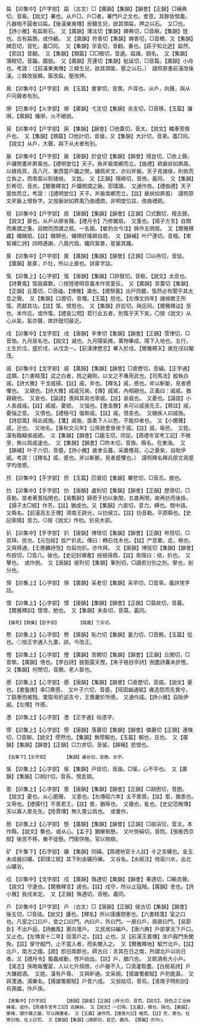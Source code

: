 <!-- { "loadSidebar": true } -->
扁	【卯集中】【户字部】	扁	〔古文〕□【廣韻】【集韻】【韻會】【正韻】□補典切，音匾。【說文】署也。从戶□。戶□者，署門戶之文也。會意。其餘皆借義。凡器物不圓者曰扁。【後漢東夷傳】辰韓生兒，欲其頭扁，押之以石。　又□也。【詩小雅】有扁斯石。　又【廣韻】薄泫切【集韻】婢典切，□音辮。【集韻】姓也。古有扁鵲。或作鶣。　又【廣韻】符善切【集韻】婢善切，□音楩。又【集韻】婢忍切，音牝。義□同。　又【集韻】孚袁切，音翻。番也。【莊子知北遊】扁然。【郭註】音翻。　又【集韻】【類篇】□□眠切，音邊。扁諸，劒名。　又【集韻】蒲眠切，音蹁。圜貌。　又【廣韻】芳連切【集韻】紕延切，□音篇。【廣韻】小舟也。考證：〔【前漢東夷傳】三韓生兒，欲其頭匾，壓之以石。〕　謹照原書前漢改後漢。三韓改辰韓。匾改扁。壓改押。 

扄	【卯集中】【户字部】	扄	【玉篇】書掌切，音賞。戶耳也。从戶，向聲，與从戶冋聲者有別。

熪	【巳集中】【火字部】	熪	【廣韻】弋支切【集韻】余支切，□音移。【玉篇】燫熪。【廣韻】燫熪，火不絕貌。

戻	【卯集中】【户字部】	戻	【集韻】【韻會】□他蓋切，音太。【說文】輺車旁推戶也。　又【集韻】【類篇】□他計切，音替。又【集韻】大計切，音弟。義□同。　【說文】从戶，大聲。與下从犬者有別。

扆	【卯集中】【户字部】	扆	【唐韻】於豈切【集韻】【韻會】隱豈切，□衣上聲。戶牗閒畫斧屛風也。【禮明堂位】天子。負斧扆南鄕而立。【曲禮】疏扆狀如屛風，以絳爲質，高八尺，東西當戶牖之閒，繡爲斧文，亦曰斧扆。天子見諸侯，則依而立負之，而南面以對諸侯。　又姓。　又【正韻】隱綺切，音倚。義同。　又【集韻】於希切，音衣。【爾雅釋宮】戶牖閒謂之扆。郭璞讀。　又通作依。【禮曲禮】天子當依而立。考證：〔【禮明堂位】天子。斧扆南鄕而立。【註】扆狀如屛風〕　謹照原文斧扆上增負字。又按扆狀如屛風乃曲禮疏，非明堂位註，改曲禮疏。 

扇	【卯集中】【户字部】	扇	【唐韻】【集韻】【韻會】【正韻】□式戰切，羶去聲。【說文】扉也。从戶从翅省聲。【禮月令】乃修闔扇。　又箑也。【揚子方言】自關而東謂之箑。自關而西謂之扇。一名搊。【崔豹古今注】舜作五明扇。　又【爾雅釋蟲】蠅醜扇。【註】醜類也，蠅類好搖翅自扇。　又【韻補】叶尸連切，音羶。【束皙補亡詩】四時逓謝，八風代扇。纖阿案晷，星變其躔。

扊	【卯集中】【户字部】	扊	【廣韻】【集韻】【韻會】【正韻】□以冉切，音琰。【廣韻】扊扅，戶牡，所以止扉也。詳扅字註。

愾	【卯集上】【心字部】	愾	【唐韻】【集韻】□許旣切，音欷。【說文】太息也。【詩曹風】愾我寤歎。◎按陸德明音義本作苦愛反。　又【廣韻】苦蓋切【集韻】【正韻】丘蓋切，□音磕。【博雅】滿也。【禮祭義】出戸而聽，愾然必有聞乎其太息之聲。　又【集韻】口漑切，音慨。【玉篇】怒也。【左傳文四年】諸侯敵王所愾，而獻其功。【註】愾，恨怒也。　又【集韻】許訖切。與迄同。【爾雅釋詁】至也。本作迄。或作愾。【禮哀公問】君行此五者，則愾乎天下矣。〇按《說文》从心从氣，氣亦聲，故許旣切最近。

戌	【卯集中】【戈字部】	戌	【唐韻】辛聿切【集韻】【韻會】【正韻】雪律切，□音恤。九月辰名也。【說文】滅也。九月陽氣微，萬物畢成，陽下入地也。五行，土生於戊，盛於戌，从戊含一。【前漢律歷志】畢入於戌。【爾雅釋天】歲在戌曰閹茂。

戚	【卯集中】【戈字部】	戚	【廣韻】【集韻】【韻會】□倉歷切，音磩。【正字通】戉類。【六書精薀】戉之白者，爲之錫劑，以文之不專用武也。【司馬法】殷執白戚。【詩大雅】干戈戚揚。【註】戚，斧也。【釋名】戚，慼也。斧以斬斷，見者慼懼也。　又親也。【詩大雅】戚戚兄弟。【傳】戚戚，內相親也。正義曰：戚戚，猶親親也。　又哀也。【論語】喪與其易也寧戚。【註】哀戚也。　又憂也。【論語】小人長戚戚。【註】戚戚，憂貌。　又惱也。【書金滕】未可以戚我先王。【蔡註】戚，憂惱之意。　又憤也。【禮檀弓】慍斯戚。【註】戚，憤恚也。　又醜疾人曰戚施。【詩邶風】得此戚施。【箋】戚施，面柔下人以色，不能仰者也。　又【小爾雅】戚，近也。　又地名。【春秋文元年】公孫敖會晉侯于戚。【註】戚，衞邑。　又姓。漢有臨轅侯戚緦。　又【集韻】【韻會】□趨玉切。同促。【周禮冬官考工記】不微至，無以爲戚速也。　又【集韻】【韻會】□昨木切，音族。縣名。在東海。　又【韻補】叶子六切，音蹙。【詩小雅】歲聿云暮，采蕭穫菽。心之憂矣，自貽伊戚。考證：〔【釋名】戚，蹙也。斧以斬斷，見者蹙懼也。〕　謹照釋名釋兵原文兩蹙字均改慼。 

抷	【卯集中】【手字部】	抷	【玉篇】匹眉切【集韻】攀悲切，□音丕。披也。

扐	【卯集中】【手字部】	扐	【唐韻】盧則切【集韻】【韻會】【正韻】歷德切，□音勒。筮者著蓍指閒也。【易繫辭】歸奇于扐以象閏，五歲再閏，故再扐而後掛。【揚子太□經】作艻。【註】猶成也。又【集韻】六直切，音力。縛也。關中語。　又縣名。【前漢高五王傳】濟南王辟光，以扐侯立。【註】扐音勒。平原縣也。【史記索隱】音力。○按《說文》作朸。別見木部。

扒	【卯集中】【手字部】	扒	【唐韻】博怪切【集韻】【韻會】【正韻】布怪切，□音拜。拔也。【元包經】拔屵扒氐。傳曰：轉石伐木也。【註】屵音業。氐，根也。　又與拜通。【王應麟詩攷】勿翦勿扒。亦作拜。　又【唐韻】博拔切【集韻】【韻會】布拔切，□音八。破也。【史記封禪書】掊視得鼎。【註】索隱曰：掊，扒也。　又擊也。　或作捌。　又【唐韻】彼列切【集韻】筆別切，□讀若分別之別。擘也，剖分也。

愺	【卯集上】【心字部】	愺	【廣韻】采老切【集韻】采早切，□音草。義詳恅字註。

慔	【卯集上】【心字部】	慔	【唐韻】【集韻】【韻會】【正韻】□莫故切，音暮。【爾雅釋訓】慔慔，勉也。　又【集韻】末各切，音莫。義同。

	【備考】【酉集】【邑字部】		【龍龕】丁灰切。

慗	【卯集上】【心字部】	慗	【廣韻】恥力切【集韻】蓄力切，□音敕。【玉篇】從也。◎按正字通入九畫，誤。今改正。

慳	【卯集上】【心字部】	慳	【廣韻】苦閑切【集韻】【韻會】【正韻】丘閑切，□音掔。【廣韻】悋也。【李白詩】披豁露天慳。【朱子極目亭詩】倒盡詩囊未許慳。　又【集韻】何閒切，音閑。老人智也。

慼	【卯集上】【心字部】	慼	【唐韻】【集韻】【韻會】□倉歷切，音戚。【說文】憂也。【書盤庚】率□衆慼。　又叶子六切，音蹙。【班固幽通賦】雍造怨而先賞兮，丁繇惠而被戮。栗取弔於逌吉兮，王膺慶於所慼。　又通作戚。【詩小雅】自貽伊戚。【左傳】作慼。

慿	【卯集上】【心字部】	慿	【正字通】俗憑字。

憀	【卯集上】【心字部】	憀	【唐韻】落蕭切【集韻】【韻會】憐蕭切【正韻】連條切，□音聊。【說文】憀然也。【集韻】無憀賴也。【玉篇】賴也，且也。　又【廣韻】【集韻】【韻會】【正韻】□力求切，音留。【韻補】悲恨也。

	【丑集下】【女字部】		【集韻】盧谷切，音鹿。女字。

慀	【卯集上】【心字部】	慀	【集韻】戸佳切，音諧。□慀，心不平也。　又【廣韻】【集韻】□胡計切，音系。恨走貌。

慁	【卯集上】【心字部】	慁	【唐韻】【集韻】【韻會】【正韻】□胡困切，音圂。【說文】憂也。从心圂聲。　又患也。【左傳昭六年】主不慁賔。【註】慁，猶患也。　又辱也。【禮儒行】不慁君王。【註】慁，猶辱也。　又擾也，亂也。【史記范睢傳】天以寡人慁先生。【陸賈傳】無久慁公爲也。　或書作。

懸	【卯集上】【心字部】	懸	【廣韻】【集韻】【韻會】【正韻】□胡涓切，音泫。本作縣。【說文】繫也。或从心。【孟子】猶解倒懸。　又叶熒絹切，音院。【張衡西京賦】後宮不移，樂不徙懸。門衞供帳，官以物辯。

矿	【午集下】【石字部】	礦	【集韻】同磺。【周禮地官卝人註】卝之言礦也。金玉未成器曰礦。【郭璞江賦】其下則金礦丹礫。　又谷名。【水經注】倚亳川水，出北山礦谷。

戍	【卯集中】【戈字部】	戍	【廣韻】傷遇切【集韻】【韻會】春遇切，□輸去聲。【說文】守邊也。【爾雅釋言】遏也。【註】戍守，所以止寇賊。【廣韻】舍也。【詩小雅】我戍未定。　又【正韻】殊遇切，音樹。義同。

戶	【卯集中】【户字部】	戶	〔古文〕□【唐韻】【正韻】侯古切【集韻】【韻會】後五切，□音祜。【說文】護也。【釋名】所以謹護閉塞也。【六書精薀】室之口也。凡室之口曰戶，堂之口曰門。內曰戶，外曰門。一扉曰戶，兩扉曰門。【易節卦】不出戶庭。【詩豳風】塞向墐戶。　又民居曰編戶。【唐六典】戶部掌天下戶口。　又止也。【左傳宣十二年】屈蕩戶之。【註】止也。又【前漢王嘉傳】坐戶殿門失闌免。【註】掌守殿門，止不當入者，而失闌入之。　又【爾雅釋地】觚竹北戶。【註】北戶，南方之國。【疏】卽日南郡也。師古曰：言其在日之南，所謂北戶以向日者。又【禮月令】蟄蟲咸動，啓戶始出。【註】戶，猶穴也。　又飮酒有大小戶。【吳志】孫皓每饗宴，人以七升爲限，小戶雖不入，□澆灌取盡。【白居易詩】戶大嫌甜酒。　又姓。漢有戶尊。　又與昈通。文采貌。【揚雄蜀都賦】戶豹能黃。　又與濩通。湯樂名。【揚雄蜀都賦】戶音六成。　又翁姑切，音烏。【淮南子時則訓】烏孫國，作戶孫。

	【寅集中】【巾字部】		【唐韻】【韻會】【正韻】□呼光切，音荒。【說文】，設色之工治絲練者。或作。【周禮冬官考工記】氏練絲。　又【說文】一曰隔。【玉篇】，幪也，隔也。【廣韻】，蒙掩，謂巾幕之屬，可以掩覆者。　又【玉篇】通作荒。【禮喪大記】帷荒。【註】荒，蒙也。在旁曰帷，在上曰荒。　又【廣韻】【集韻】□謨郞切，音茫。義同。　【類篇】亦作□。

